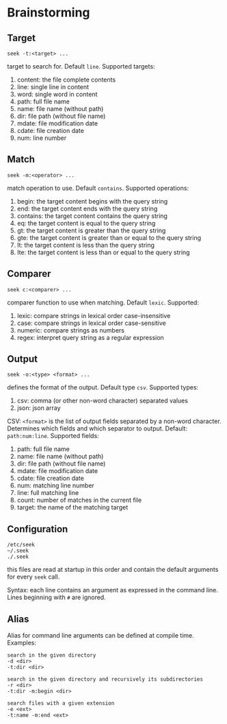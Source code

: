 # Brainstorming

## Target
    seek -t:<target> ...
target to search for. Default `line`. Supported targets:
1. content: the file complete contents
1. line: single line in content
1. word: single word in content
1. path: full file name
1. name: file name (without path)
1. dir: file path (without file name)
1. mdate: file modification date
1. cdate: file creation date
1. num: line number

## Match
    seek -m:<operator> ...
match operation to use. Default `contains`. Supported operations:
1. begin: the target content begins with the query string
1. end: the target content ends with the query string
1. contains: the target content contains the query string
1. eq: the target content is equal to the query string
1. gt: the target content is greater than the query string
1. gte: the target content is greater than or equal to the query string
1. lt: the target content is less than the query string
1. lte: the target content is less than or equal to the query string

## Comparer
    seek c:<comparer> ...
comparer function to use when matching. Default `lexic`. Supported:
1. lexic: compare strings in lexical order case-insensitive 
1. case: compare strings in lexical order case-sensitive
1. numeric: compare strings as numbers
1. regex: interpret query string as a regular expression

## Output
    seek -o:<type> <format> ...
defines the format of the output. Default type `csv`. Supported types:
1. csv: comma (or other non-word character) separated values
1. json: json array

CSV: `<format>` is the list of output fields separated by a non-word character. Determines which fields and which separator to output. Default: `path:num:line`. Supported fields:
1. path: full file name
1. name: file name (without path)
1. dir: file path (without file name)
1. mdate: file modification date
1. cdate: file creation date
1. num: matching line number
1. line: full matching line 
1. count: number of matches in the current file
1. target: the name of the matching target

## Configuration
    /etc/seek
    ~/.seek
    ./.seek
this files are read at startup in this order and contain the default arguments for every `seek` call. 

Syntax: each line contains an argument as expressed in the command line.
Lines beginning with `#` are ignored.

## Alias
Alias for command line arguments can be defined at compile time.
Examples: 

    search in the given directory
    -d <dir>
    -t:dir <dir>

    search in the given directory and recursively its subdirectories
    -r <dir>
    -t:dir -m:begin <dir>

    search files with a given extension
    -e <ext>
    -t:name -m:end <ext>

